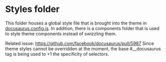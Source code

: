 # Styles folder

This folder houses a global style file that is brought into the theme in [docusaurus.config.js](/docusaurus.config.js). In addition, there is a components folder that is used to style theme components instead of swizzling them.

Related issue: https://github.com/facebook/docusaurus/pull/5987
Since theme styles cannot be overridden at the moment, the base #\_\_docusaurus tag is being used to +1 the specificity of selectors.
